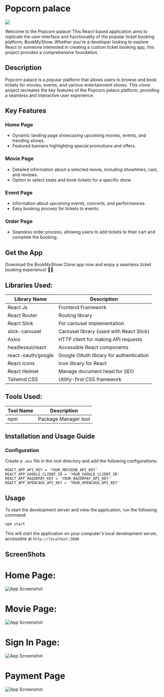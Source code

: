 # Popcorn palace

![](demo.gif)

Welcome to the Popcorn palace! This React-based application aims to replicate the user interface and functionality of the popular ticket booking platform, BookMyShow. Whether you're a developer looking to explore React or someone interested in creating a custom ticket booking app, this project provides a comprehensive foundation.

## Description

Popcorn palace is a popular platform that allows users to browse and book tickets for movies, events, and various entertainment shows. This clone project recreates the key features of the Popcorn palace platform, providing a seamless and interactive user experience.

## Key Features

### Home Page

- Dynamic landing page showcasing upcoming movies, events, and trending shows.
- Featured banners highlighting special promotions and offers.

### Movie Page

- Detailed information about a selected movie, including showtimes, cast, and reviews.
- Option to select seats and book tickets for a specific show.

### Event Page

- Information about upcoming events, concerts, and performances.
- Easy booking process for tickets to events.

### Order Page

- Seamless order process, allowing users to add tickets to their cart and complete the booking.

## Get the App

Download the BookMyShow Clone app now and enjoy a seamless ticket booking experience! 🎫🍿

## Libraries Used:

| Library Name       | Description                              |
| ------------------ | ---------------------------------------- |
| React Js           | Frontend Framework                       |
| React Router       | Routing library                          |
| React Slick        | For carousel implementation              |
| slick-carousel     | Carousel library (used with React Slick) |
| Axios              | HTTP client for making API requests      |
| headlessui/react   | Accessible React components              |
| react-oauth/google | Google OAuth library for authentication  |
| React Icons        | Icon library for React                   |
| React Helmet       | Manage document head for SEO             |
| Tailwind CSS       | Utility-first CSS framework              |

## Tools Used:

| Tool Name | Description          |
| --------- | -------------------- |
| npm       | Package Manager tool |

## Installation and Usage Guide

### Configuration

Create a `.env` file in the root directory and add the following configurations:

```env
REACT_APP_API_KEY = 'YOUR_MOVIEDB_API_KEY'
REACT_APP_GOOGLE_CLIENT_ID = 'YOUR_GOOGLE_CLIENT_ID'
REACT_APP_RAZORPAY_KEY = 'YOUR_RAZORPAY_API_KEY'
REACT_APP_OPENCAGE_API_KEY = 'YOUR_OPENCAGE_API_KEY'
```


## Usage

To start the development server and view the application, run the following command:

```bash
npm start
```

This will start the application on your computer's local development server, accessible at `http://localhost:3000`

## ScreenShots

# Home Page:

![App Screenshot](/src/Screenshots/Home.png)

# Movie Page:

![App Screenshot](/src/Screenshots/Movie.png)

# Sign In Page:

![App Screenshot](/src/Screenshots/SignIn.png)

# Payment Page

![App Screenshot](/src/Screenshots/Payment.png)
